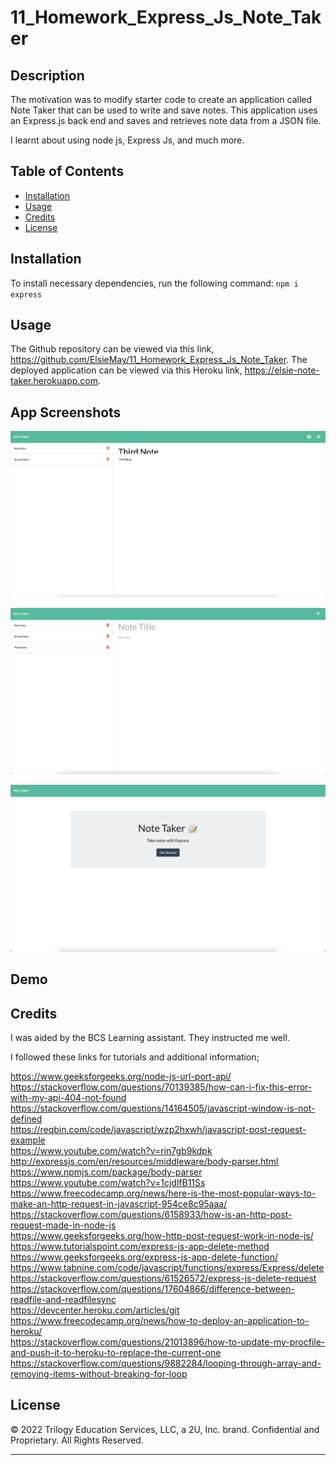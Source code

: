# 11_Homework_Express_Js_Note_Taker

## Description

The motivation was to modify starter code to create an application called Note Taker that can be used to write and save notes. This application uses an Express.js back end and saves and retrieves note data from a JSON file.

I learnt about using node js, Express Js, and much more.

## Table of Contents

- [Installation](#installation)
- [Usage](#usage)
- [Credits](#credits)
- [License](#license)

## Installation

To install necessary dependencies, run the following command: `npm i express`

## Usage

The Github repository can be viewed via this link, https://github.com/ElsieMay/11_Homework_Express_Js_Note_Taker. The deployed application can be viewed via this Heroku link, https://elsie-note-taker.herokuapp.com.

## App Screenshots

![Screenshot](https://github.com/ElsieMay/11_Homework_Express_Js_Note_Taker/blob/main/images/Screen%20Shot%202022-05-08%20at%209.19.50%20pm.png)

![Screenshot](https://github.com/ElsieMay/11_Homework_Express_Js_Note_Taker/blob/main/images/Screen%20Shot%202022-05-08%20at%209.20.04%20pm.png)

![Screenshot](https://github.com/ElsieMay/11_Homework_Express_Js_Note_Taker/blob/main/images/Screen%20Shot%202022-05-08%20at%209.20.15%20pm.png)

## Demo

## Credits

I was aided by the BCS Learning assistant. They instructed me well.

I followed these links for tutorials and additional information;

https://www.geeksforgeeks.org/node-js-url-port-api/<br>
https://stackoverflow.com/questions/70139385/how-can-i-fix-this-error-with-my-api-404-not-found<br>
https://stackoverflow.com/questions/14164505/javascript-window-is-not-defined<br>
https://reqbin.com/code/javascript/wzp2hxwh/javascript-post-request-example<br>
https://www.youtube.com/watch?v=rin7gb9kdpk<br>
http://expressjs.com/en/resources/middleware/body-parser.html<br>
https://www.npmjs.com/package/body-parser<br>
https://www.youtube.com/watch?v=1cjdlfB11Ss<br>
https://www.freecodecamp.org/news/here-is-the-most-popular-ways-to-make-an-http-request-in-javascript-954ce8c95aaa/<br>
https://stackoverflow.com/questions/6158933/how-is-an-http-post-request-made-in-node-js<br>
https://www.geeksforgeeks.org/how-http-post-request-work-in-node-js/<br>
https://www.tutorialspoint.com/express-js-app-delete-method<br>
https://www.geeksforgeeks.org/express-js-app-delete-function/<br>
https://www.tabnine.com/code/javascript/functions/express/Express/delete<br>
https://stackoverflow.com/questions/61526572/express-js-delete-request<br>
https://stackoverflow.com/questions/17604866/difference-between-readfile-and-readfilesync<br>
https://devcenter.heroku.com/articles/git<br>
https://www.freecodecamp.org/news/how-to-deploy-an-application-to-heroku/<br>
https://stackoverflow.com/questions/21013896/how-to-update-my-procfile-and-push-it-to-heroku-to-replace-the-current-one<br>
https://stackoverflow.com/questions/9882284/looping-through-array-and-removing-items-without-breaking-for-loop<br>

## License

© 2022 Trilogy Education Services, LLC, a 2U, Inc. brand. Confidential and Proprietary. All Rights Reserved.

---
